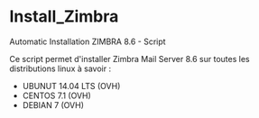 # Install_Zimbra
Automatic Installation ZIMBRA 8.6 - Script 

Ce script permet d'installer Zimbra Mail Server 8.6 sur toutes les distributions linux à savoir :
- UBUNUT 14.04 LTS (OVH)
- CENTOS 7.1 (OVH)
- DEBIAN 7 (OVH)
